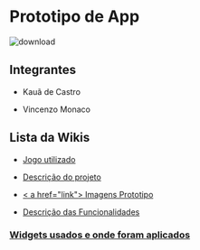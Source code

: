# Prototipo de App

 ![download](https://github.com/VincenMonaco/PrototipoDoApp/assets/129300311/5ef8ae04-623e-4894-adcb-fcbe4655efba) 

## Integrantes

* Kauã de Castro
+ Vincenzo Monaco

## Lista da Wikis

* <a href = https://github.com/VincenMonaco/PrototipoDoApp/wiki/Jogo> Jogo utilizado

* <a href = https://github.com/VincenMonaco/PrototipoDoApp/wiki/Descri%C3%A7%C3%A3o-do-Prototipo> Descrição do projeto  

* < a href="link"> Imagens Prototipo

* <a href = https://github.com/VincenMonaco/PrototipoDoApp/wiki/Descri%C3%A7%C3%A3o-das-Funcionalidades> Descrição das Funcionalidades

### Widgets usados e onde foram aplicados
